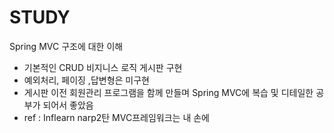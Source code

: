 # STUDY

<p> Spring MVC 구조에 대한 이해 </P>
<ul>
<li>기본적인 CRUD 비지니스 로직 게시판 구현</li>
<li>예외처리, 페이징 ,답변형은 미구현</li>
<li>게시판 이전 회원관리 프로그램을 함께 만들며 Spring MVC에 복습 및 디테일한 공부가 되어서 좋았음</li> 
<li>ref : Inflearn narp2탄 MVC프레임워크는 내 손에 </li>
</ul>

